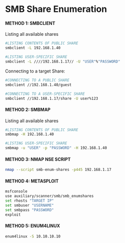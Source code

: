 # SMB Share Enumeration

#### METHOD 1: SMBCLIENT

Listing all available shares
```sh
#LISTING CONTENTS OF PUBLIC SHARE
smbclient -L 192.168.1.40 

#LISTING USER-SPECIFIC SHARE
smbclient -L ////192.168.1.17// -U "USER"%"PASSWORD" 
```

Connecting to a target Share:
```sh
#CONNECTING TO A PUBLIC SHARE
smbclient //192.168.1.40/guest 

#CONNECTING TO A USER-SPECIFIC SHARE
smbclient //192.168.1.17/share -U user%123
```

#### METHOD 2: SMBMAP

Listing all available shares
```sh
#LISTING CONTENTS OF PUBLIC SHARE
smbmap -H 192.168.1.40

#LISTING USER-SPECIFIC SHARE
smbmap -u "USER" -p "PASSWORD" -H 192.168.1.40
```

#### METHOD 3: NMAP NSE SCRIPT

```sh
nmap --script smb-enum-shares -p445 192.168.1.17
```

#### METHOD 4: METASPLOIT

```sh
msfconsole
use auxiliary/scanner/smb/smb_enumshares 
set rhosts "TARGET IP"
set smbuser "USERNAME"
set smbpass "PASSWORD" 
exploit
```

#### METHOD 5: ENUM4LINUX

```sh
enum4linux -S 10.10.10.10
```
